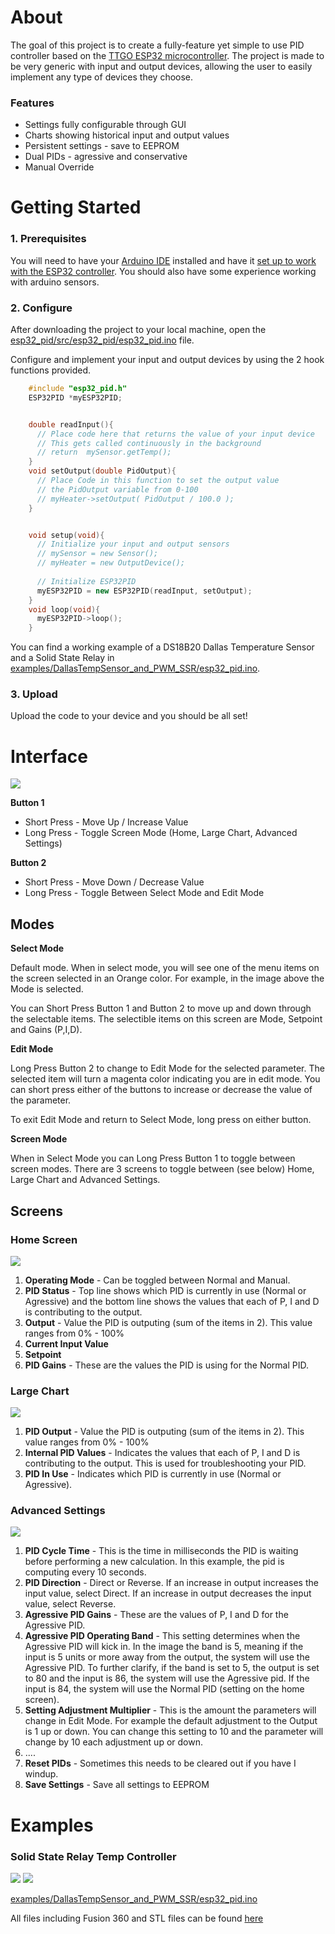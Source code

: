 # About #

The goal of this project is to create a fully-feature yet simple to use PID controller based on the [TTGO ESP32 microcontroller](https://github.com/Xinyuan-LilyGO/TTGO-T-Display).  The project is made to be very generic with input and output devices, allowing the user to easily implement any type of devices they choose.

### Features ###
* Settings fully configurable through GUI
* Charts showing historical input and output values
* Persistent settings - save to EEPROM
* Dual PIDs - agressive and conservative
* Manual Override


# Getting Started #

### 1. Prerequisites ###
You will need to have your [Arduino IDE](https://www.arduino.cc/en/software) installed and have it [set up to work with the ESP32 controller](https://randomnerdtutorials.com/installing-the-esp32-board-in-arduino-ide-windows-instructions/).  You should also have some experience working with arduino sensors.


### 2. Configure ###
After downloading the project to your local machine, open the [esp32_pid/src/esp32_pid/esp32_pid.ino](https://bitbucket.org/jason955/esp32_pid/src/master/src/esp32_pid/esp32_pid.ino) file.

Configure and implement your input and output devices by using the 2 hook functions provided.


```c++
    #include "esp32_pid.h"
    ESP32PID *myESP32PID;


    double readInput(){
      // Place code here that returns the value of your input device
      // This gets called continuously in the background
      // return  mySensor.getTemp();
    }
    void setOutput(double PidOutput){
      // Place Code in this function to set the output value
      // the PidOutput variable from 0-100
      // myHeater->setOutput( PidOutput / 100.0 );
    }


    void setup(void){
      // Initialize your input and output sensors
      // mySensor = new Sensor();
      // myHeater = new OutputDevice();
      
      // Initialize ESP32PID
      myESP32PID = new ESP32PID(readInput, setOutput);
    }
    void loop(void){
      myESP32PID->loop();
    }

```

You can find a working example of a DS18B20 Dallas Temperature Sensor and a Solid State Relay in [examples/DallasTempSensor_and_PWM_SSR/esp32_pid.ino](https://bitbucket.org/jason955/esp32_pid/src/master/examples/DallasTempSensor_and_PWM_SSR/esp32_pid.ino).


### 3. Upload ###

Upload the code to your device and you should be all set!



# Interface #


![](https://bitbucket.org/jason955/esp32_pid/raw/master/img/Buttons.jpg)


**Button 1**

* Short Press - Move Up / Increase Value
* Long Press - Toggle Screen Mode (Home, Large Chart, Advanced Settings)


**Button 2**

* Short Press - Move Down / Decrease Value
* Long Press - Toggle Between Select Mode and Edit Mode



## Modes ##

**Select Mode**

Default mode. When in select mode, you will see one of the menu items on the screen selected in an Orange color.  For example, in the image above the Mode is selected.

You can Short Press Button 1 and Button 2 to move up and down through the selectable items.  The selectible items on this screen are Mode, Setpoint and Gains (P,I,D).

**Edit Mode**

Long Press Button 2 to change to Edit Mode for the selected parameter.  The selected item will turn a magenta color indicating you are in edit mode.  You can short press either of the buttons to increase or decrease the value of the parameter.

To exit Edit Mode and return to Select Mode, long press on either button.

**Screen Mode**

When in Select Mode you can Long Press Button 1 to toggle between screen modes.  There are 3 screens to toggle between (see below) Home, Large Chart and Advanced Settings.


## Screens ##


### Home Screen ###

![](https://bitbucket.org/jason955/esp32_pid/raw/master/img/ScreenHome.jpg)

1. **Operating Mode** - Can be toggled between Normal and Manual.
2. **PID Status** - Top line shows which PID is currently in use (Normal or Agressive) and the bottom line shows the values that each of P, I and D is contributing to the output.
3. **Output** - Value the PID is outputing (sum of the items in 2).  This value ranges from 0% - 100%
4. **Current Input Value**
5. **Setpoint**
6. **PID Gains** - These are the values the PID is using for the Normal PID.



### Large Chart ###

![](https://bitbucket.org/jason955/esp32_pid/raw/master/img/ScreenLargeChart.jpg)

1. **PID Output** - Value the PID is outputing (sum of the items in 2).  This value ranges from 0% - 100%
2. **Internal PID Values** - Indicates the values that each of P, I and D is contributing to the output.  This is used for troubleshooting your PID.
3. **PID In Use** - Indicates which PID is currently in use (Normal or Agressive).


### Advanced Settings ###

![](https://bitbucket.org/jason955/esp32_pid/raw/master/img/ScreenAdvSettings.jpg)

1. **PID Cycle Time** - This is the time in milliseconds the PID is waiting before performing a new calculation.  In this example, the pid is computing every 10 seconds.
2. **PID Direction** - Direct or Reverse.  If an increase in output increases the input value, select Direct.  If an increase in output decreases the input value, select Reverse.
3. **Agressive PID Gains** - These are the values of P, I and D for the Agressive PID.
4. **Agressive PID Operating Band** - This setting determines when the Agressive PID will kick in.  In the image the band is 5, meaning if the input is 5 units or more away from the output, the system will use the Agressive PID. To further clarify, if the band is set to 5, the output is set to 80 and the input is 86, the system will use the Agressive pid.  If the input is 84, the system will use the Normal PID (setting on the home screen). 
5. **Setting Adjustment Multiplier** - This is the amount the parameters will change in Edit Mode.  For example the default adjustment to the Output is 1 up or down.  You can change this setting to 10 and the parameter will change by 10 each adjustment up or down.
6. ....
7. **Reset PIDs** - Sometimes this needs to be cleared out if you have I windup.
8. **Save Settings** - Save all settings to EEPROM



# Examples #

### Solid State Relay Temp Controller ###

![](https://bitbucket.org/jason955/esp32_pid/raw/master/examples/DallasTempSensor_and_PWM_SSR/Strip1.jpg)
![](https://bitbucket.org/jason955/esp32_pid/raw/master/examples/DallasTempSensor_and_PWM_SSR/Strip2.jpg)

[examples/DallasTempSensor_and_PWM_SSR/esp32_pid.ino](https://bitbucket.org/jason955/esp32_pid/src/master/examples/DallasTempSensor_and_PWM_SSR/esp32_pid.ino)


All files including Fusion 360 and STL files can be found [here](https://bitbucket.org/jason955/esp32_pid/src/master/examples/DallasTempSensor_and_PWM_SSR/)